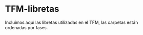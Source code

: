 # TFM-libretas
Incluímos aquí las libretas utilizadas en el TFM, las carpetas están ordenadas por fases.
